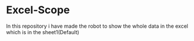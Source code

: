 # Excel-Scope
In this repository i have made the robot to show the whole data in the excel which is in the sheet1(Default) 

